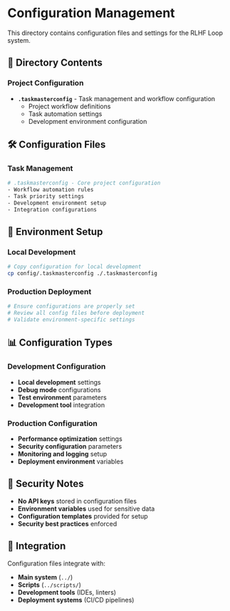# Configuration Management

This directory contains configuration files and settings for the RLHF Loop system.

## 📁 Directory Contents

### Project Configuration
- **`.taskmasterconfig`** - Task management and workflow configuration
  - Project workflow definitions
  - Task automation settings
  - Development environment configuration

## 🛠️ Configuration Files

### Task Management
```bash
# .taskmasterconfig - Core project configuration
- Workflow automation rules
- Task priority settings  
- Development environment setup
- Integration configurations
```

## 🔧 Environment Setup

### Local Development
```bash
# Copy configuration for local development
cp config/.taskmasterconfig ./.taskmasterconfig
```

### Production Deployment
```bash
# Ensure configurations are properly set
# Review all config files before deployment
# Validate environment-specific settings
```

## 📊 Configuration Types

### Development Configuration
- **Local development** settings
- **Debug mode** configurations  
- **Test environment** parameters
- **Development tool** integration

### Production Configuration  
- **Performance optimization** settings
- **Security configuration** parameters
- **Monitoring and logging** setup
- **Deployment environment** variables

## 🔐 Security Notes

- **No API keys** stored in configuration files
- **Environment variables** used for sensitive data
- **Configuration templates** provided for setup
- **Security best practices** enforced

## 🔗 Integration

Configuration files integrate with:
- **Main system** (`../`)
- **Scripts** (`../scripts/`)
- **Development tools** (IDEs, linters)
- **Deployment systems** (CI/CD pipelines) 